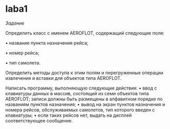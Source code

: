 # laba1

*Задание*

Определить класс с именем AEROFLOT, содержащий следующие поля:

•	название пункта назначения рейса;

•	номер рейса;

•	тип самолета.

Определить методы доступа к этим полям и перегруженные операции извлечения и вставки для объектов типа AEROFLOT.

Написать программу, выполняющую следующие действия:
•	ввод с клавиатуры данных в массив, состоящий из семи объектов типа AEROFLOT; записи должны быть размещены в алфавитном порядке по названиям пунктов назначения;
•	вывод на экран пунктов назначения и номера рейсов, обслуживаемых самолетов, тип которого введен с клавиатуры;
•	если таких рейсов нет, выдать на дисплей соответствующее сообщение.
